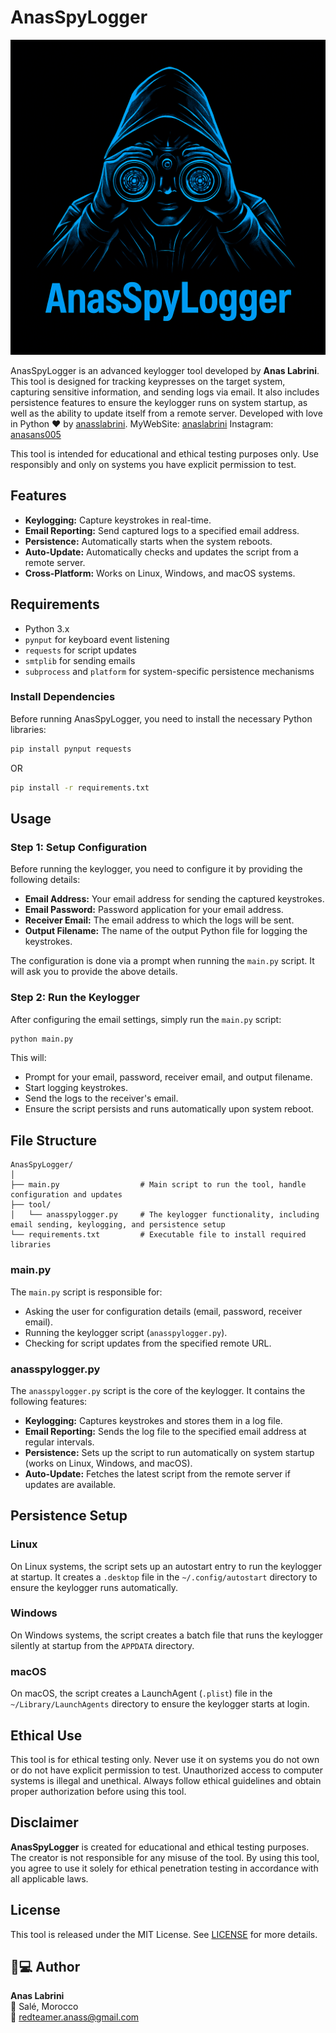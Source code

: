 # AnasSpyLogger

![ASL Logo](ASL.png)

AnasSpyLogger is an advanced keylogger tool developed by **Anas Labrini**. This tool is designed for tracking keypresses on the target system, capturing sensitive information, and sending logs via email. It also includes persistence features to ensure the keylogger runs on system startup, as well as the ability to update itself from a remote server. 
Developed with love in Python ❤ by [anasslabrini](https://github.com/anasslabrini).
MyWebSite: [anaslabrini](https://anaslabrini.netlify.app)
Instagram: [anasans005](https://www.instagram.com/anasans005?igsh=dzNsOXN3Nm9INmVk)

This tool is intended for educational and ethical testing purposes only. Use responsibly and only on systems you have explicit permission to test.

## Features

- **Keylogging:** Capture keystrokes in real-time.
- **Email Reporting:** Send captured logs to a specified email address.
- **Persistence:** Automatically starts when the system reboots.
- **Auto-Update:** Automatically checks and updates the script from a remote server.
- **Cross-Platform:** Works on Linux, Windows, and macOS systems.

## Requirements

- Python 3.x
- `pynput` for keyboard event listening
- `requests` for script updates
- `smtplib` for sending emails
- `subprocess` and `platform` for system-specific persistence mechanisms

### Install Dependencies

Before running AnasSpyLogger, you need to install the necessary Python libraries:

```bash
pip install pynput requests
```

OR

```bash
pip install -r requirements.txt
```

## Usage

### Step 1: Setup Configuration
Before running the keylogger, you need to configure it by providing the following details:

- **Email Address:** Your email address for sending the captured keystrokes.
- **Email Password:** Password application for your email address.
- **Receiver Email:** The email address to which the logs will be sent.
- **Output Filename:** The name of the output Python file for logging the keystrokes.

The configuration is done via a prompt when running the `main.py` script. It will ask you to provide the above details.

### Step 2: Run the Keylogger

After configuring the email settings, simply run the `main.py` script:

```bash
python main.py
```

This will:
- Prompt for your email, password, receiver email, and output filename.
- Start logging keystrokes.
- Send the logs to the receiver's email.
- Ensure the script persists and runs automatically upon system reboot.


## File Structure

```
AnasSpyLogger/
│
├── main.py                  # Main script to run the tool, handle configuration and updates
├── tool/
│   └── anasspylogger.py     # The keylogger functionality, including email sending, keylogging, and persistence setup
└── requirements.txt         # Executable file to install required libraries
```

### main.py

The `main.py` script is responsible for:
- Asking the user for configuration details (email, password, receiver email).
- Running the keylogger script (`anasspylogger.py`).
- Checking for script updates from the specified remote URL.

### anasspylogger.py

The `anasspylogger.py` script is the core of the keylogger. It contains the following features:
- **Keylogging:** Captures keystrokes and stores them in a log file.
- **Email Reporting:** Sends the log file to the specified email address at regular intervals.
- **Persistence:** Sets up the script to run automatically on system startup (works on Linux, Windows, and macOS).
- **Auto-Update:** Fetches the latest script from the remote server if updates are available.

## Persistence Setup

### Linux
On Linux systems, the script sets up an autostart entry to run the keylogger at startup. It creates a `.desktop` file in the `~/.config/autostart` directory to ensure the keylogger runs automatically.

### Windows
On Windows systems, the script creates a batch file that runs the keylogger silently at startup from the `APPDATA` directory.

### macOS
On macOS, the script creates a LaunchAgent (`.plist`) file in the `~/Library/LaunchAgents` directory to ensure the keylogger starts at login.

## Ethical Use

This tool is for ethical testing only. Never use it on systems you do not own or do not have explicit permission to test. Unauthorized access to computer systems is illegal and unethical. Always follow ethical guidelines and obtain proper authorization before using this tool.

## Disclaimer

**AnasSpyLogger** is created for educational and ethical testing purposes. The creator is not responsible for any misuse of the tool. By using this tool, you agree to use it solely for ethical penetration testing in accordance with all applicable laws.

## License

This tool is released under the MIT License. See [LICENSE](LICENSE) for more details.

## 👨💻 Author

**Anas Labrini**  
📍 Salé, Morocco  
📧 redteamer.anass@gmail.com
